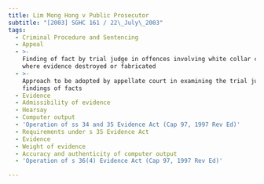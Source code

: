 ```yaml
---
title: Lim Mong Hong v Public Prosecutor
subtitle: "[2003] SGHC 161 / 22\_July\_2003"
tags:
  - Criminal Procedure and Sentencing
  - Appeal
  - >-
    Finding of fact by trial judge in offences involving white collar crime
    where evidence destroyed or fabricated
  - >-
    Approach to be adopted by appellate court in examining the trial judge\'s
    findings of facts
  - Evidence
  - Admissibility of evidence
  - Hearsay
  - Computer output
  - 'Operation of ss 34 and 35 Evidence Act (Cap 97, 1997 Rev Ed)'
  - Requirements under s 35 Evidence Act
  - Evidence
  - Weight of evidence
  - Accuracy and authenticity of computer output
  - 'Operation of s 36(4) Evidence Act (Cap 97, 1997 Rev Ed)'

---
```



